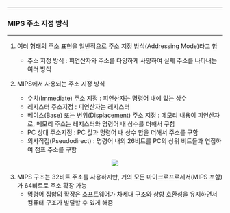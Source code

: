 -----
### MIPS 주소 지정 방식
-----
1. 여러 형태의 주소 표현을 일반적으로 주소 지정 방식(Addressing Mode)라고 함
   - 주소 지정 방식 : 피연산자와 주소를 다양하게 사양하여 실제 주소를 나타내는 여러 방식

2. MIPS에서 사용되는 주소 지정 방식
   - 수치(Immediate) 주소 지정 : 피연산자는 명령어 내에 있는 상수
   - 레지스터 주소지정 : 피연산자는 레지스터
   - 베이스(Base) 또는 변위(Displacement) 주소 지정 : 메모리 내용이 피연산자로, 메모리 주소는 레지스터와 명령어 내 상수를 더해서 구함
   - PC 상대 주소지정 : PC 값과 명령어 내 상수 합을 더해서 주소를 구함
   - 의사직접(Pseudodirect) : 명령어 내의 26비트를 PC의 상위 비트들과 연접하여 점프 주소를 구함

<div align="center">
<img src="https://github.com/user-attachments/assets/d74e489e-5932-4e83-953b-16f9d2ed3859">
</div>

3. MIPS 구조는 32비트 주소를 사용하지만, 거의 모든 마이크로프로세서(MIPS 포함)가 64비트로 주소 확장 가능
   - 명령어 집합의 확장은 소프트웨어가 차세대 구조와 상향 호환성을 유지하면서 컴퓨터 구조가 발달할 수 있게 해줌
